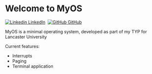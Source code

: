 # Welcome to MyOS


[![Linkedin](https://i.stack.imgur.com/gVE0j.png) LinkedIn](https://www.linkedin.com/in/milosz-plichta/)&nbsp;
[![GitHub](https://i.stack.imgur.com/tskMh.png) GitHub](https://github.com/M-Plichta/)

MyOS is a minimal operating system, developed as part of my TYP for Lancaster University

Current features:

 - Interrupts
 - Paging
 - Terminal application
